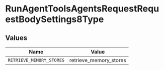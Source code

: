 # RunAgentToolsAgentsRequestRequestBodySettings8Type


## Values

| Name                     | Value                    |
| ------------------------ | ------------------------ |
| `RETRIEVE_MEMORY_STORES` | retrieve_memory_stores   |